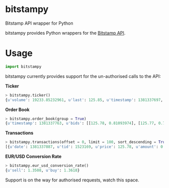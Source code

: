 bitstampy
=========

Bitstamp API wrapper for Python

bitstampy provides Python wrappers for the 
[Bitstamp API](https://www.bitstamp.net/api/).

Usage
=====

```python
import bitstampy
```

bitstampy currently provides support for the un-authorised calls to the API:

**Ticker**

```python
> bitstampy.ticker()
{u'volume': 19233.85232961, u'last': 125.85, u'timestamp': 1381337697, u'bid': 125.75, u'high': 125.9, u'low': 122.3, u'ask': 125.84}
```

**Order Book**
```python
> bitstampy.order_book(group = True)
{u'timestamp': 1381337763, u'bids': [[125.78, 0.81093974], [125.77, 0.77920013], ...], u'asks': [[50000.0, 0.01], [63000.0, 1.0], ...]}
```

**Transactions**
```python
> bitstampy.transactions(offset = 0, limit = 100, sort_descending = True)
[{u'date': 1381337887, u'tid': 1523169, u'price': 125.78, u'amount': 0.06363003}, {u'date': 1381337838, u'tid': 1523168, u'price': 125.78, u'amount': 0.12543023}, ...]
```

**EUR/USD Conversion Rate**
```python
> bitstampy.eur_usd_conversion_rate()
{u'sell': 1.3508, u'buy': 1.3618}
```

Support is on the way for authorised requests, watch this space.
